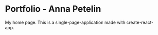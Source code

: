 # Portfolio - Anna Petelin

My home page. This is a single-page-application made with create-react-app. 